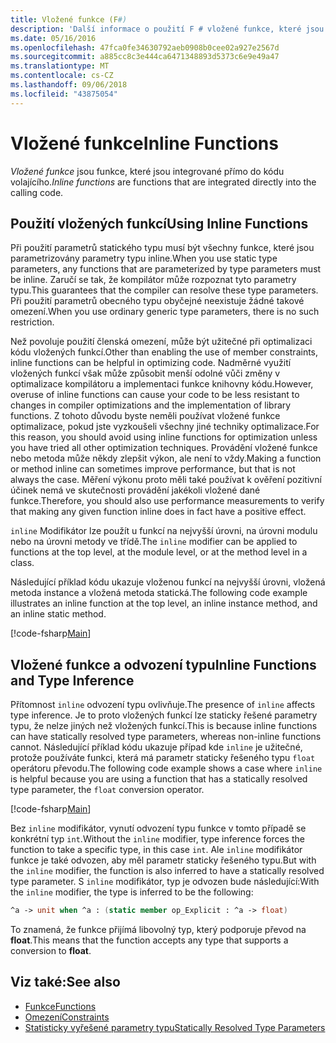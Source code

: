 ```yaml
---
title: Vložené funkce (F#)
description: 'Další informace o použití F # vložené funkce, které jsou integrované přímo do kódu volajícího.'
ms.date: 05/16/2016
ms.openlocfilehash: 47fca0fe34630792aeb0908b0cee02a927e2567d
ms.sourcegitcommit: a885cc8c3e444ca6471348893d5373c6e9e49a47
ms.translationtype: MT
ms.contentlocale: cs-CZ
ms.lasthandoff: 09/06/2018
ms.locfileid: "43875054"
---
```

# <a name="inline-functions"></a><span data-ttu-id="12e7b-103">Vložené funkce</span><span class="sxs-lookup"><span data-stu-id="12e7b-103">Inline Functions</span></span>

<span data-ttu-id="12e7b-104">*Vložené funkce* jsou funkce, které jsou integrované přímo do kódu volajícího.</span><span class="sxs-lookup"><span data-stu-id="12e7b-104">*Inline functions* are functions that are integrated directly into the calling code.</span></span>

## <a name="using-inline-functions"></a><span data-ttu-id="12e7b-105">Použití vložených funkcí</span><span class="sxs-lookup"><span data-stu-id="12e7b-105">Using Inline Functions</span></span>

<span data-ttu-id="12e7b-106">Při použití parametrů statického typu musí být všechny funkce, které jsou parametrizovány parametry typu inline.</span><span class="sxs-lookup"><span data-stu-id="12e7b-106">When you use static type parameters, any functions that are parameterized by type parameters must be inline.</span></span> <span data-ttu-id="12e7b-107">Zaručí se tak, že kompilátor může rozpoznat tyto parametry typu.</span><span class="sxs-lookup"><span data-stu-id="12e7b-107">This guarantees that the compiler can resolve these type parameters.</span></span> <span data-ttu-id="12e7b-108">Při použití parametrů obecného typu obyčejné neexistuje žádné takové omezení.</span><span class="sxs-lookup"><span data-stu-id="12e7b-108">When you use ordinary generic type parameters, there is no such restriction.</span></span>

<span data-ttu-id="12e7b-109">Než povoluje použití členská omezení, může být užitečné při optimalizaci kódu vložených funkcí.</span><span class="sxs-lookup"><span data-stu-id="12e7b-109">Other than enabling the use of member constraints, inline functions can be helpful in optimizing code.</span></span> <span data-ttu-id="12e7b-110">Nadměrné využití vložených funkcí však může způsobit menší odolné vůči změny v optimalizace kompilátoru a implementaci funkce knihovny kódu.</span><span class="sxs-lookup"><span data-stu-id="12e7b-110">However, overuse of inline functions can cause your code to be less resistant to changes in compiler optimizations and the implementation of library functions.</span></span> <span data-ttu-id="12e7b-111">Z tohoto důvodu byste neměli používat vložené funkce optimalizace, pokud jste vyzkoušeli všechny jiné techniky optimalizace.</span><span class="sxs-lookup"><span data-stu-id="12e7b-111">For this reason, you should avoid using inline functions for optimization unless you have tried all other optimization techniques.</span></span> <span data-ttu-id="12e7b-112">Provádění vložené funkce nebo metoda může někdy zlepšit výkon, ale není to vždy.</span><span class="sxs-lookup"><span data-stu-id="12e7b-112">Making a function or method inline can sometimes improve performance, but that is not always the case.</span></span> <span data-ttu-id="12e7b-113">Měření výkonu proto měli také používat k ověření pozitivní účinek nemá ve skutečnosti provádění jakékoli vložené dané funkce.</span><span class="sxs-lookup"><span data-stu-id="12e7b-113">Therefore, you should also use performance measurements to verify that making any given function inline does in fact have a positive effect.</span></span>

<span data-ttu-id="12e7b-114">`inline` Modifikátor lze použít u funkcí na nejvyšší úrovni, na úrovni modulu nebo na úrovni metody ve třídě.</span><span class="sxs-lookup"><span data-stu-id="12e7b-114">The `inline` modifier can be applied to functions at the top level, at the module level, or at the method level in a class.</span></span>

<span data-ttu-id="12e7b-115">Následující příklad kódu ukazuje vloženou funkcí na nejvyšší úrovni, vložená metoda instance a vložená metoda statická.</span><span class="sxs-lookup"><span data-stu-id="12e7b-115">The following code example illustrates an inline function at the top level, an inline instance method, and an inline static method.</span></span>

[!code-fsharp[Main](../../../../samples/snippets/fsharp/lang-ref-3/snippet201.fs)]

## <a name="inline-functions-and-type-inference"></a><span data-ttu-id="12e7b-116">Vložené funkce a odvození typu</span><span class="sxs-lookup"><span data-stu-id="12e7b-116">Inline Functions and Type Inference</span></span>

<span data-ttu-id="12e7b-117">Přítomnost `inline` odvození typu ovlivňuje.</span><span class="sxs-lookup"><span data-stu-id="12e7b-117">The presence of `inline` affects type inference.</span></span> <span data-ttu-id="12e7b-118">Je to proto vložených funkcí lze staticky řešené parametry typu, že nelze jiných než vložených funkcí.</span><span class="sxs-lookup"><span data-stu-id="12e7b-118">This is because inline functions can have statically resolved type parameters, whereas non-inline functions cannot.</span></span> <span data-ttu-id="12e7b-119">Následující příklad kódu ukazuje případ kde `inline` je užitečné, protože používáte funkci, která má parametr staticky řešeného typu `float` operátoru převodu.</span><span class="sxs-lookup"><span data-stu-id="12e7b-119">The following code example shows a case where `inline` is helpful because you are using a function that has a statically resolved type parameter, the `float` conversion operator.</span></span>

[!code-fsharp[Main](../../../../samples/snippets/fsharp/lang-ref-3/snippet202.fs)]

<span data-ttu-id="12e7b-120">Bez `inline` modifikátor, vynutí odvození typu funkce v tomto případě se konkrétní typ `int`.</span><span class="sxs-lookup"><span data-stu-id="12e7b-120">Without the `inline` modifier, type inference forces the function to take a specific type, in this case `int`.</span></span> <span data-ttu-id="12e7b-121">Ale `inline` modifikátor funkce je také odvozen, aby měl parametr staticky řešeného typu.</span><span class="sxs-lookup"><span data-stu-id="12e7b-121">But with the `inline` modifier, the function is also inferred to have a statically resolved type parameter.</span></span> <span data-ttu-id="12e7b-122">S `inline` modifikátor, typ je odvozen bude následující:</span><span class="sxs-lookup"><span data-stu-id="12e7b-122">With the `inline` modifier, the type is inferred to be the following:</span></span>

```fsharp
^a -> unit when ^a : (static member op_Explicit : ^a -> float)
```

<span data-ttu-id="12e7b-123">To znamená, že funkce přijímá libovolný typ, který podporuje převod na **float**.</span><span class="sxs-lookup"><span data-stu-id="12e7b-123">This means that the function accepts any type that supports a conversion to **float**.</span></span>

## <a name="see-also"></a><span data-ttu-id="12e7b-124">Viz také:</span><span class="sxs-lookup"><span data-stu-id="12e7b-124">See also</span></span>

- [<span data-ttu-id="12e7b-125">Funkce</span><span class="sxs-lookup"><span data-stu-id="12e7b-125">Functions</span></span>](index.md)
- [<span data-ttu-id="12e7b-126">Omezení</span><span class="sxs-lookup"><span data-stu-id="12e7b-126">Constraints</span></span>](../generics/constraints.md)
- [<span data-ttu-id="12e7b-127">Statisticky vyřešené parametry typu</span><span class="sxs-lookup"><span data-stu-id="12e7b-127">Statically Resolved Type Parameters</span></span>](../generics/statically-resolved-type-parameters.md)
